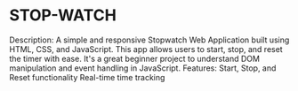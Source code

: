 # STOP-WATCH
Description: A simple and responsive Stopwatch Web Application built using HTML, CSS, and JavaScript. This app allows users to start, stop, and reset the timer with ease. It's a great beginner project to understand DOM manipulation and event handling in JavaScript.  Features:  Start, Stop, and Reset functionality  Real-time time tracking 

